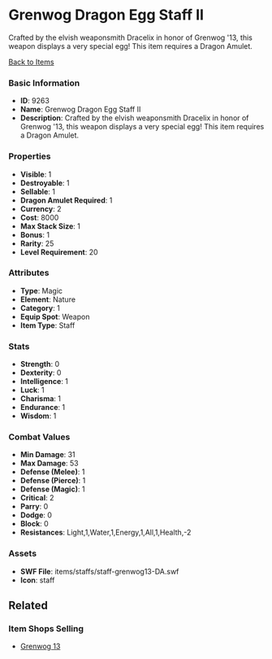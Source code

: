 # Grenwog Dragon Egg Staff II

Crafted by the elvish weaponsmith Dracelix in honor of Grenwog '13, this weapon displays a very special egg! This item requires a Dragon Amulet.

[Back to Items](../items.md)

### Basic Information

- **ID**: 9263
- **Name**: Grenwog Dragon Egg Staff II
- **Description**: Crafted by the elvish weaponsmith Dracelix in honor of Grenwog &#039;13, this weapon displays a very special egg! This item requires a Dragon Amulet.

### Properties

- **Visible**: 1
- **Destroyable**: 1
- **Sellable**: 1
- **Dragon Amulet Required**: 1
- **Currency**: 2
- **Cost**: 8000
- **Max Stack Size**: 1
- **Bonus**: 1
- **Rarity**: 25
- **Level Requirement**: 20

### Attributes

- **Type**: Magic
- **Element**: Nature
- **Category**: 1
- **Equip Spot**: Weapon
- **Item Type**: Staff

### Stats

- **Strength**: 0
- **Dexterity**: 0
- **Intelligence**: 1
- **Luck**: 1
- **Charisma**: 1
- **Endurance**: 1
- **Wisdom**: 1

### Combat Values

- **Min Damage**: 31
- **Max Damage**: 53
- **Defense (Melee)**: 1
- **Defense (Pierce)**: 1
- **Defense (Magic)**: 1
- **Critical**: 2
- **Parry**: 0
- **Dodge**: 0
- **Block**: 0
- **Resistances**: Light,1,Water,1,Energy,1,All,1,Health,-2

### Assets

- **SWF File**: items/staffs/staff-grenwog13-DA.swf
- **Icon**: staff

## Related

### Item Shops Selling

- [Grenwog 13](../item-shops/320-grenwog-13.md)

